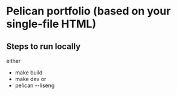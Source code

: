 # Pelican portfolio (based on your single-file HTML)

## Steps to run locally 
either
- make build
- make dev
or 
- pelican --liseng
